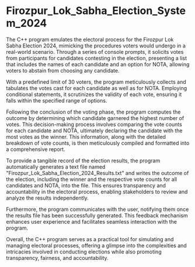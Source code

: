 # Firozpur_Lok_Sabha_Election_System_2024
The C++ program emulates the electoral process for the Firozpur Lok Sabha Election 2024, mimicking the procedures voters would undergo in a real-world scenario. Through a series of console prompts, it solicits votes from participants for candidates contesting in the election, presenting a list that includes the names of each candidate and an option for NOTA, allowing voters to abstain from choosing any candidate.

With a predefined limit of 30 voters, the program meticulously collects and tabulates the votes cast for each candidate as well as for NOTA. Employing conditional statements, it scrutinizes the validity of each vote, ensuring it falls within the specified range of options.

Following the conclusion of the voting phase, the program computes the outcome by determining which candidate garnered the highest number of votes. This decision-making process involves comparing the vote counts for each candidate and NOTA, ultimately declaring the candidate with the most votes as the winner. This information, along with the detailed breakdown of vote counts, is then meticulously compiled and formatted into a comprehensive report.

To provide a tangible record of the election results, the program automatically generates a text file named "Firozpur_Lok_Sabha_Election_2024_Results.txt" and writes the outcome of the election, including the winner and the respective vote counts for all candidates and NOTA, into the file. This ensures transparency and accountability in the electoral process, enabling stakeholders to review and analyze the results independently.

Furthermore, the program communicates with the user, notifying them once the results file has been successfully generated. This feedback mechanism enhances user experience and facilitates seamless interaction with the program.

Overall, the C++ program serves as a practical tool for simulating and managing electoral processes, offering a glimpse into the complexities and intricacies involved in conducting elections while also promoting transparency, fairness, and accountability.
